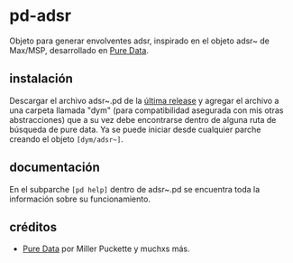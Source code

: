 # pd-adsr
Objeto para generar envolventes adsr, inspirado en el objeto adsr~ de Max/MSP, desarrollado en [Pure Data](https://github.com/pure-data/pure-data).


## instalación
Descargar el archivo adsr~.pd de la [última release](https://github.com/teaecetyrannis/pd-adsr/releases/) y agregar el archivo a una carpeta llamada "dym" (para compatibilidad asegurada con mis otras abstracciones) que a su vez debe encontrarse dentro de alguna ruta de búsqueda de pure data. Ya se puede iniciar desde cualquier parche creando el objeto `[dym/adsr~]`.


## documentación
En el subparche `[pd help]` dentro de adsr~.pd se encuentra toda la información sobre su funcionamiento.


## créditos
- [Pure Data](https://github.com/pure-data/pure-data) por Miller Puckette y muchxs más.
